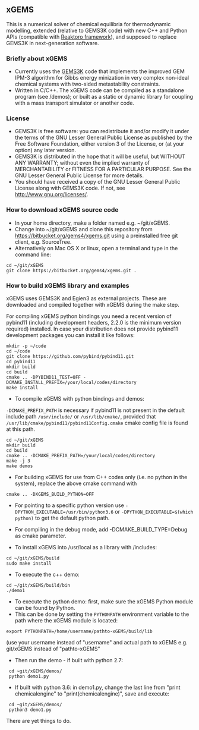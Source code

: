 
## xGEMS 

This is a numerical solver of chemical equilibria for thermodynamic modelling, extended (relative to GEMS3K code) with new C++ and Python APIs (compatible with [Reaktoro framework](http://reaktoro.org)), and supposed to replace GEMS3K in next-generation software.  

### Briefly about xGEMS

* Currently uses the [GEMS3K](https://bitbucket.org/gems4/gems3k) code that implements the improved GEM IPM-3 algorithm for Gibbs energy minization in very complex non-ideal chemical systems with two-sided metastability constraints.
* Written in C/C++. The xGEMS code can be compiled as a standalone program (see /demos); or built as a static or dynamic library for coupling with a mass transport simulator or another code.

### License
* GEMS3K is free software: you can redistribute it and/or modify it under the terms of the GNU Lesser General Public License as published by the Free Software Foundation, either version 3 of the License, or (at your option) any later version.
* GEMS3K is distributed in the hope that it will be useful, but WITHOUT ANY WARRANTY; without even the implied warranty of MERCHANTABILITY or FITNESS FOR A PARTICULAR PURPOSE. See the GNU Lesser General Public License for more details.
* You should have received a copy of the GNU Lesser General Public License along with GEMS3K code. If not, see http://www.gnu.org/licenses/. 

### How to download xGEMS source code

* In your home directory, make a folder named e.g. ~/git/xGEMS.
* Change into ~/git/xGEMS and clone this repository from https://bitbucket.org/gems4/xgems.git using a preinstalled free git client, e.g. SourceTree. 
* Alternatively on Mac OS X or linux, open a terminal and type in the command line:
~~~
cd ~/git/xGEMS
git clone https://bitbucket.org/gems4/xgems.git .
~~~

### How to build xGEMS library and examples

xGEMS uses GEMS3K and Egien3 as external projects. These are downloaded and compiled together with xGEMS during the make step. 

For compiling xGEMS python bindings you need a recent version of pybind11 (including development headers, 2.2.0 is the minimum version required) installed. In case your distribution does not provide pybind11 development packages you can install it like follows:

~~~
mkdir -p ~/code
cd ~/code
git clone https://github.com/pybind/pybind11.git
cd pybind11
mkdir build
cd build
cmake .. -DPYBIND11_TEST=OFF -DCMAKE_INSTALL_PREFIX=/your/local/codes/directory
make install
~~~

* To compile xGEMS with python bindings and demos:

`-DCMAKE_PREFIX_PATH` is necessary if pybind11 is not present in the default include path `/usr/include/` or `/usr/lib/cmake/`, provided that `/usr/lib/cmake/pybind11/pybind11Config.cmake` cmake config file is found at this path.

~~~
cd ~/git/xGEMS
mkdir build
cd build
cmake .. -DCMAKE_PREFIX_PATH=/your/local/codes/directory
make -j 3
make demos
~~~

* For building xGEMS for use from C++ codes only (i.e. no python in the system), replace the above cmake command with
~~~
cmake .. -DXGEMS_BUILD_PYTHON=OFF
~~~

* For pointing to a specific python version use `-DPYTHON_EXECUTABLE=/usr/bin/python3.6` or `-DPYTHON_EXECUTABLE=$(which python)` to get the default python path.

* For compiling in the debug mode, add -DCMAKE_BUILD_TYPE=Debug as cmake parameter.

* To install xGEMS into /usr/local as a library with /includes:
~~~
cd ~/git/xGEMS/build
sudo make install 
~~~

* To execute the c++ demo:
~~~
cd ~/git/xGEMS/build/bin
./demo1
~~~

* To execute the python demo: first, make sure the xGEMS Python module can be found by Python. 
* This can be done by setting the `PYTHONPATH` environment variable to the path where the xGEMS module is located:
~~~
export PYTHONPATH=/home/username/pathto-xGEMS/build/lib
~~~

(use your username instead of "username" and actual path to xGEMS e.g. git/xGEMS instead of "pathto-xGEMS"   

* Then run the demo - if built with python 2.7:
~~~
 cd ~git/xGEMS/demos/
 python demo1.py
~~~

* If built with python 3.6: in demo1.py, change the last line from "print chemicalengine" to "print(chemicalengine)", save and execute:
~~~
 cd ~git/xGEMS/demos/
 python3 demo1.py
~~~

There are yet things to do.

